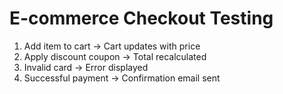 # E-commerce Checkout Testing

1. Add item to cart → Cart updates with price  
2. Apply discount coupon → Total recalculated  
3. Invalid card → Error displayed  
4. Successful payment → Confirmation email sent
